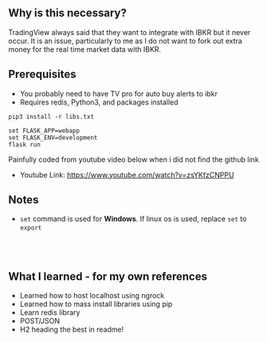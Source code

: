 ## Why is this necessary? 
TradingView always said that they want to integrate with IBKR but it never occur. It is an issue, particularly to me as I do not want to fork out extra money for the real time market data with IBKR.

## Prerequisites
* You probably need to have TV pro for auto buy alerts to ibkr
* Requires redis, Python3, and packages installed

```
pip3 install -r libs.txt

set FLASK_APP=webapp
set FLASK_ENV=development
flask run
```

Painfully coded from youtube video below when i did not find the github link 
- Youtube Link: https://www.youtube.com/watch?v=zsYKfzCNPPU


## Notes
- `set` command is used for **Windows**. If linux os is used, replace `set` to `export`

</br>
</br>

## What I learned - for my own references
- Learned how to host localhost using ngrock
- Learned how to mass install libraries using pip 
- Learn redis library
- POST/JSON
- H2 heading the best in readme!  
